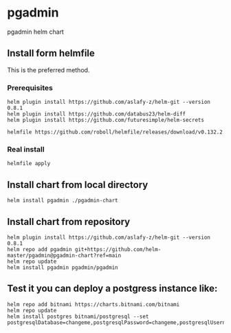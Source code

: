 # pgadmin
pgadmin helm chart

## Install form helmfile

This is the preferred method.

### Prerequisites

```
helm plugin install https://github.com/aslafy-z/helm-git --version 0.8.1
helm plugin install https://github.com/databus23/helm-diff
helm plugin install https://github.com/futuresimple/helm-secrets

helmfile https://github.com/roboll/helmfile/releases/download/v0.132.2
```

### Real install
```
helmfile apply
```


## Install chart from local directory

```
helm install pgadmin ./pgadmin-chart
```

## Install chart from repository

```
helm plugin install https://github.com/aslafy-z/helm-git --version 0.8.1
helm repo add pgadmin git+https://github.com/helm-master/pgadmin@pgadmin-chart?ref=main
helm repo update
helm install pgadmin pgadmin/pgadmin
```

## Test it you can deploy a postgress instance like:

```
helm repo add bitnami https://charts.bitnami.com/bitnami
helm repo update
helm install postgres bitnami/postgresql --set postgresqlDatabase=changeme,postgresqlPassword=changeme,postgresqlUsername=changeme,postgresqlPostgresPassword=changeme,image.tag=13.0.0
```
